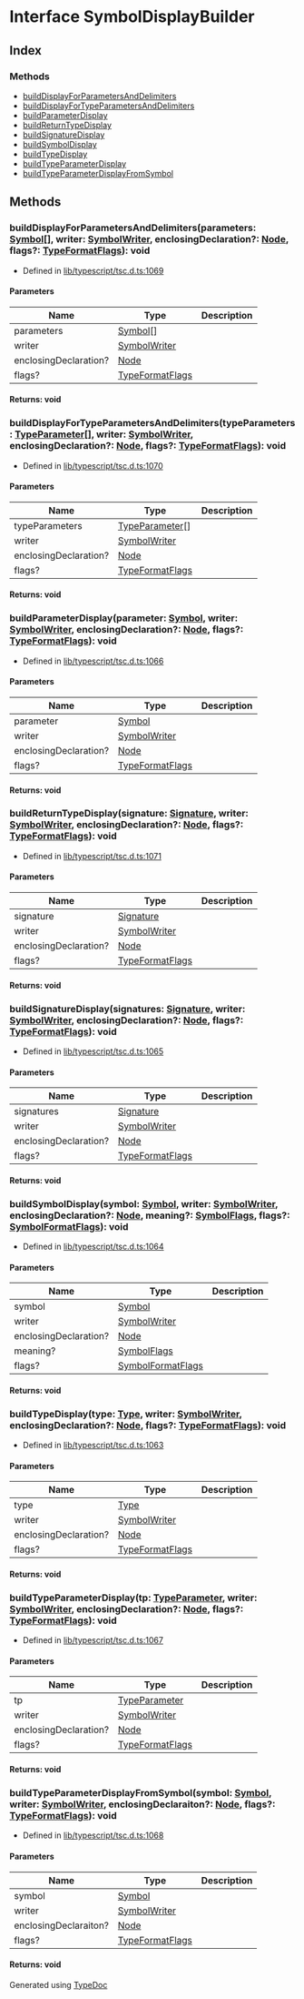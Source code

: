 # Interface SymbolDisplayBuilder


## Index

### Methods
* [buildDisplayForParametersAndDelimiters](ts.symboldisplaybuilder.md#builddisplayforparametersanddelimiters)
* [buildDisplayForTypeParametersAndDelimiters](ts.symboldisplaybuilder.md#builddisplayfortypeparametersanddelimiters)
* [buildParameterDisplay](ts.symboldisplaybuilder.md#buildparameterdisplay)
* [buildReturnTypeDisplay](ts.symboldisplaybuilder.md#buildreturntypedisplay)
* [buildSignatureDisplay](ts.symboldisplaybuilder.md#buildsignaturedisplay)
* [buildSymbolDisplay](ts.symboldisplaybuilder.md#buildsymboldisplay)
* [buildTypeDisplay](ts.symboldisplaybuilder.md#buildtypedisplay)
* [buildTypeParameterDisplay](ts.symboldisplaybuilder.md#buildtypeparameterdisplay)
* [buildTypeParameterDisplayFromSymbol](ts.symboldisplaybuilder.md#buildtypeparameterdisplayfromsymbol)

## Methods

### buildDisplayForParametersAndDelimiters(parameters: [Symbol](ts.symbol.md)[], writer: [SymbolWriter](ts.symbolwriter.md), enclosingDeclaration?: [Node](ts.node.md), flags?: [TypeFormatFlags](../enums/ts.typeformatflags.md)): void
  
* Defined in [lib/typescript/tsc.d.ts:1069](https://github.com/kimamula/typedoc/blob/HEAD/src/lib/typescript/tsc.d.ts#L1069)


#### Parameters

| Name | Type | Description |
| ---- | ---- | ---- |
| parameters | [Symbol](ts.symbol.md)[]|  |
| writer | [SymbolWriter](ts.symbolwriter.md)|  |
| enclosingDeclaration? | [Node](ts.node.md)|  |
| flags? | [TypeFormatFlags](../enums/ts.typeformatflags.md)|  |

#### Returns: void

### buildDisplayForTypeParametersAndDelimiters(typeParameters: [TypeParameter](ts.typeparameter.md)[], writer: [SymbolWriter](ts.symbolwriter.md), enclosingDeclaration?: [Node](ts.node.md), flags?: [TypeFormatFlags](../enums/ts.typeformatflags.md)): void
  
* Defined in [lib/typescript/tsc.d.ts:1070](https://github.com/kimamula/typedoc/blob/HEAD/src/lib/typescript/tsc.d.ts#L1070)


#### Parameters

| Name | Type | Description |
| ---- | ---- | ---- |
| typeParameters | [TypeParameter](ts.typeparameter.md)[]|  |
| writer | [SymbolWriter](ts.symbolwriter.md)|  |
| enclosingDeclaration? | [Node](ts.node.md)|  |
| flags? | [TypeFormatFlags](../enums/ts.typeformatflags.md)|  |

#### Returns: void

### buildParameterDisplay(parameter: [Symbol](ts.symbol.md), writer: [SymbolWriter](ts.symbolwriter.md), enclosingDeclaration?: [Node](ts.node.md), flags?: [TypeFormatFlags](../enums/ts.typeformatflags.md)): void
  
* Defined in [lib/typescript/tsc.d.ts:1066](https://github.com/kimamula/typedoc/blob/HEAD/src/lib/typescript/tsc.d.ts#L1066)


#### Parameters

| Name | Type | Description |
| ---- | ---- | ---- |
| parameter | [Symbol](ts.symbol.md)|  |
| writer | [SymbolWriter](ts.symbolwriter.md)|  |
| enclosingDeclaration? | [Node](ts.node.md)|  |
| flags? | [TypeFormatFlags](../enums/ts.typeformatflags.md)|  |

#### Returns: void

### buildReturnTypeDisplay(signature: [Signature](ts.signature.md), writer: [SymbolWriter](ts.symbolwriter.md), enclosingDeclaration?: [Node](ts.node.md), flags?: [TypeFormatFlags](../enums/ts.typeformatflags.md)): void
  
* Defined in [lib/typescript/tsc.d.ts:1071](https://github.com/kimamula/typedoc/blob/HEAD/src/lib/typescript/tsc.d.ts#L1071)


#### Parameters

| Name | Type | Description |
| ---- | ---- | ---- |
| signature | [Signature](ts.signature.md)|  |
| writer | [SymbolWriter](ts.symbolwriter.md)|  |
| enclosingDeclaration? | [Node](ts.node.md)|  |
| flags? | [TypeFormatFlags](../enums/ts.typeformatflags.md)|  |

#### Returns: void

### buildSignatureDisplay(signatures: [Signature](ts.signature.md), writer: [SymbolWriter](ts.symbolwriter.md), enclosingDeclaration?: [Node](ts.node.md), flags?: [TypeFormatFlags](../enums/ts.typeformatflags.md)): void
  
* Defined in [lib/typescript/tsc.d.ts:1065](https://github.com/kimamula/typedoc/blob/HEAD/src/lib/typescript/tsc.d.ts#L1065)


#### Parameters

| Name | Type | Description |
| ---- | ---- | ---- |
| signatures | [Signature](ts.signature.md)|  |
| writer | [SymbolWriter](ts.symbolwriter.md)|  |
| enclosingDeclaration? | [Node](ts.node.md)|  |
| flags? | [TypeFormatFlags](../enums/ts.typeformatflags.md)|  |

#### Returns: void

### buildSymbolDisplay(symbol: [Symbol](ts.symbol.md), writer: [SymbolWriter](ts.symbolwriter.md), enclosingDeclaration?: [Node](ts.node.md), meaning?: [SymbolFlags](../enums/ts.symbolflags.md), flags?: [SymbolFormatFlags](../enums/ts.symbolformatflags.md)): void
  
* Defined in [lib/typescript/tsc.d.ts:1064](https://github.com/kimamula/typedoc/blob/HEAD/src/lib/typescript/tsc.d.ts#L1064)


#### Parameters

| Name | Type | Description |
| ---- | ---- | ---- |
| symbol | [Symbol](ts.symbol.md)|  |
| writer | [SymbolWriter](ts.symbolwriter.md)|  |
| enclosingDeclaration? | [Node](ts.node.md)|  |
| meaning? | [SymbolFlags](../enums/ts.symbolflags.md)|  |
| flags? | [SymbolFormatFlags](../enums/ts.symbolformatflags.md)|  |

#### Returns: void

### buildTypeDisplay(type: [Type](ts.type.md), writer: [SymbolWriter](ts.symbolwriter.md), enclosingDeclaration?: [Node](ts.node.md), flags?: [TypeFormatFlags](../enums/ts.typeformatflags.md)): void
  
* Defined in [lib/typescript/tsc.d.ts:1063](https://github.com/kimamula/typedoc/blob/HEAD/src/lib/typescript/tsc.d.ts#L1063)


#### Parameters

| Name | Type | Description |
| ---- | ---- | ---- |
| type | [Type](ts.type.md)|  |
| writer | [SymbolWriter](ts.symbolwriter.md)|  |
| enclosingDeclaration? | [Node](ts.node.md)|  |
| flags? | [TypeFormatFlags](../enums/ts.typeformatflags.md)|  |

#### Returns: void

### buildTypeParameterDisplay(tp: [TypeParameter](ts.typeparameter.md), writer: [SymbolWriter](ts.symbolwriter.md), enclosingDeclaration?: [Node](ts.node.md), flags?: [TypeFormatFlags](../enums/ts.typeformatflags.md)): void
  
* Defined in [lib/typescript/tsc.d.ts:1067](https://github.com/kimamula/typedoc/blob/HEAD/src/lib/typescript/tsc.d.ts#L1067)


#### Parameters

| Name | Type | Description |
| ---- | ---- | ---- |
| tp | [TypeParameter](ts.typeparameter.md)|  |
| writer | [SymbolWriter](ts.symbolwriter.md)|  |
| enclosingDeclaration? | [Node](ts.node.md)|  |
| flags? | [TypeFormatFlags](../enums/ts.typeformatflags.md)|  |

#### Returns: void

### buildTypeParameterDisplayFromSymbol(symbol: [Symbol](ts.symbol.md), writer: [SymbolWriter](ts.symbolwriter.md), enclosingDeclaraiton?: [Node](ts.node.md), flags?: [TypeFormatFlags](../enums/ts.typeformatflags.md)): void
  
* Defined in [lib/typescript/tsc.d.ts:1068](https://github.com/kimamula/typedoc/blob/HEAD/src/lib/typescript/tsc.d.ts#L1068)


#### Parameters

| Name | Type | Description |
| ---- | ---- | ---- |
| symbol | [Symbol](ts.symbol.md)|  |
| writer | [SymbolWriter](ts.symbolwriter.md)|  |
| enclosingDeclaraiton? | [Node](ts.node.md)|  |
| flags? | [TypeFormatFlags](../enums/ts.typeformatflags.md)|  |

#### Returns: void


Generated using [TypeDoc](http://typedoc.io)
